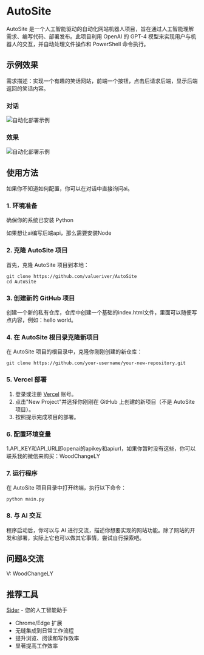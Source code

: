 # AutoSite

AutoSite 是一个人工智能驱动的自动化网站机器人项目，旨在通过人工智能理解需求、编写代码、部署发布。此项目利用 OpenAI 的 GPT-4 模型来实现用户与机器人的交互，并自动处理文件操作和 PowerShell 命令执行。

## 示例效果 

需求描述：实现一个有趣的笑话网站，前端一个按钮，点击后请求后端，显示后端返回的笑话内容。

### 对话
![自动化部署示例](https://pub-20abb0d076b24b52a65a8f98d262b891.r2.dev/chat.png)

### 效果
![自动化部署示例](https://pub-20abb0d076b24b52a65a8f98d262b891.r2.dev/site.png)

## 使用方法

如果你不知道如何配置，你可以在对话中直接询问ai。

### 1. 环境准备

确保你的系统已安装 Python 

如果想让ai编写后端api，那么需要安装Node

### 2. 克隆 AutoSite 项目

首先，克隆 AutoSite 项目到本地：

```
git clone https://github.com/valueriver/AutoSite
cd AutoSite
```

### 3. 创建新的 GitHub 项目

创建一个新的私有仓库，仓库中创建一个基础的index.html文件，里面可以随便写点内容，例如：hello world。

### 4. 在 AutoSite 根目录克隆新项目

在 AutoSite 项目的根目录中，克隆你刚刚创建的新仓库：

```
git clone https://github.com/your-username/your-new-repository.git
```

### 5. Vercel 部署

1. 登录或注册 [Vercel](https://vercel.com/) 账号。
2. 点击"New Project"并选择你刚刚在 GitHub 上创建的新项目（不是 AutoSite 项目）。
3. 按照提示完成项目的部署。

### 6. 配置环境变量

1.API_KEY和API_URL即openai的apikey和apiurl，如果你暂时没有这些，你可以联系我的微信来购买：WoodChangeLY    

### 7. 运行程序

在 AutoSite 项目目录中打开终端，执行以下命令：

```
python main.py
```

### 8. 与 AI 交互

程序启动后，你可以与 AI 进行交流，描述你想要实现的网站功能。除了网站的开发和部署，实际上它也可以做其它事情，尝试自行探索吧。

## 问题&交流

V: WoodChangeLY

## 推荐工具

[Sider](https://sider.ai) - 您的人工智能助手

- Chrome/Edge 扩展
- 无缝集成到日常工作流程
- 提升浏览、阅读和写作效率
- 显著提高工作效率
